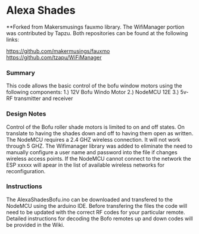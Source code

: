 # Alexa Shades
**Forked from Makersmusings fauxmo library.  The WifiManager portion was contributed by Tapzu.  Both repositories can be found at the following links:

https://github.com/makermusings/fauxmo
https://github.com/tzapu/WiFiManager

### Summary

This code allows the basic control of the bofu window motors using the following components:
1.) 12V Bofu Windo Motor
2.) NodeMCU 12E
3.) 5v-RF transmitter and receiver

### Design Notes
Control of the Bofu roller shade motors is limited to on and off states.  On translate to having the shades down and off to having them open as written.
The NodeMCU requires a 2.4 GHZ wireless connection. It will not work through 5 GHZ.
The Wifimanager library was added to eliminate the need to manually configure a user name and password into the file if changes wireless access points. If the NodeMCU cannot connect to the network the ESP xxxxx will apear in the list of available wireless networks for reconfiguration.

### Instructions

The AlexaShadesBofu.ino can be downloaded and transfered to the NodeMCU using the arduino IDE. Before transfering the files the code will need to be updated with the correct RF codes for your particular remote.  Detailed instructions for decoding the Bofo remotes up and down codes will be provided in the Wiki.


